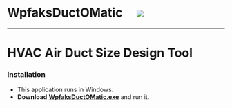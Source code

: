 # WpfaksDuctOMatic&nbsp;&nbsp;&nbsp;&nbsp;&nbsp;![](/WpfaksDuctOMatic/DuctoMaticIcon.ico)
-----
# HVAC Air Duct Size Design Tool
###  Installation
-  This application runs in Windows.
-  **Download** **[WpfaksDuctOMatic.exe](https://github.com/akseidel/WpfaksDuctOMatic/blob/master/BuiltAlready/WpfaksDuctOMatic.exe)** and run it.

